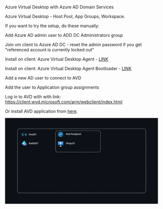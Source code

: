 Azure Virtual Desktop with Azure AD Domain Services

Azure Virtual Desktop - Host Pool, App Groups, Workspace.

If you want to try the setup, do these manually:

Add Azure AD admin user to ADD DC Administrators group 

Join vm client to Azure AD DC - reset the admin password if you get "referenced account is currently locked out"

Install on client: Azure Virtual Desktop Agent - [LINK](https://docs.microsoft.com/en-us/azure/virtual-desktop/create-host-pools-powershell?tabs=azure-powershell#register-the-virtual-machines-to-the-azure-virtual-desktop-host-pool)

Install on client: Azure Virtual Desktop Agent Bootloader - [LINK](https://docs.microsoft.com/en-us/azure/virtual-desktop/create-host-pools-powershell?tabs=azure-powershell#register-the-virtual-machines-to-the-azure-virtual-desktop-host-pool)

Add a new AD user to connect to AVD

Add the user to Application group assignments

Log in to AVD with with link: https://client.wvd.microsoft.com/arm/webclient/index.html

Or install AVD application from [here](https://docs.microsoft.com/en-us/windows-server/remote/remote-desktop-services/clients/remote-desktop-clients).

<img src="./AVDAAD.png" alt="PE"/>
